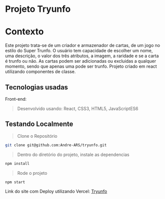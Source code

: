 # Projeto Tryunfo

# Contexto
Este projeto trata-se de um criador e armazenador de cartas, de um jogo no estilo do Super Trunfo. O usuário tem capacidade de escolher um nome, uma descrição, o valor dos três atributos, a imagem, a raridade e se a carta é trunfo ou não. As cartas podem ser adicionadas ou excluidas a qualquer momento, sendo que apenas uma pode ser trunfo. Projeto criado em react utilizando componentes de classe.     

## Tecnologias usadas

Front-end:
> Desenvolvido usando: React, CSS3, HTML5, JavaScriptES6

## Testando Localmente

> Clone o Repositório
```bash
git clone git@github.com:Andre-ARS/tryunfo.git
``` 
> Dentro do diretório do projeto, instale as dependencias
```bash
npm install
``` 
>Rode o projeto
```bash
npm start
``` 
Link do site com Deploy utilizando Vercel: [Tryunfo](https://tryunfo-ars.vercel.app/)
